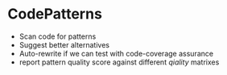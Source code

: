 CodePatterns
============

  * Scan code for patterns
  * Suggest better alternatives
  * Auto-rewrite if we can test with code-coverage assurance
  * report pattern quality score against different *qiality* matrixes
